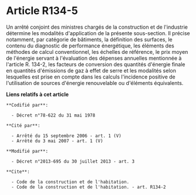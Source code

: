 # Article R134-5

Un arrêté conjoint des ministres chargés de la construction et de l'industrie détermine les modalités d'application de la
présente sous-section. Il précise notamment, par catégorie de bâtiments, la définition des surfaces, le contenu du diagnostic
de performance énergétique, les éléments des méthodes de calcul conventionnel, les échelles de référence, le prix moyen de
l'énergie servant à l'évaluation des dépenses annuelles mentionnée à l'article R. 134-2, les facteurs de conversion des
quantités d'énergie finale en quantités d'émissions de gaz à effet de serre et les modalités selon lesquelles est prise en
compte dans les calculs l'incidence positive de l'utilisation de sources d'énergie renouvelable ou d'éléments équivalents.

**Liens relatifs à cet article**

	**Codifié par**:

	  - Décret n°78-622 du 31 mai 1978

	**Cité par**:

	  - Arrêté du 15 septembre 2006 - art. 1 (V)
	  - Arrêté du 3 mai 2007 - art. 1 (V)

	**Modifié par**:

	  - Décret n°2013-695 du 30 juillet 2013 - art. 3

	**Cite**:

	  - Code de la construction et de l'habitation.
	  - Code de la construction et de l'habitation. - art. R134-2
